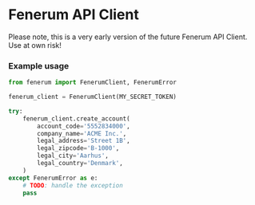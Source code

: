 # Fenerum API Client

Please note, this is a very early version of the future Fenerum API Client. Use at own risk!


### Example usage

```python
from fenerum import FenerumClient, FenerumError

fenerum_client = FenerumClient(MY_SECRET_TOKEN)

try:
    fenerum_client.create_account(
        account_code='5552834000',
        company_name='ACME Inc.',
        legal_address='Street 1B',
        legal_zipcode='B-1000',
        legal_city='Aarhus',
        legal_country='Denmark',
    )
except FenerumError as e:
    # TODO: handle the exception
    pass

```
